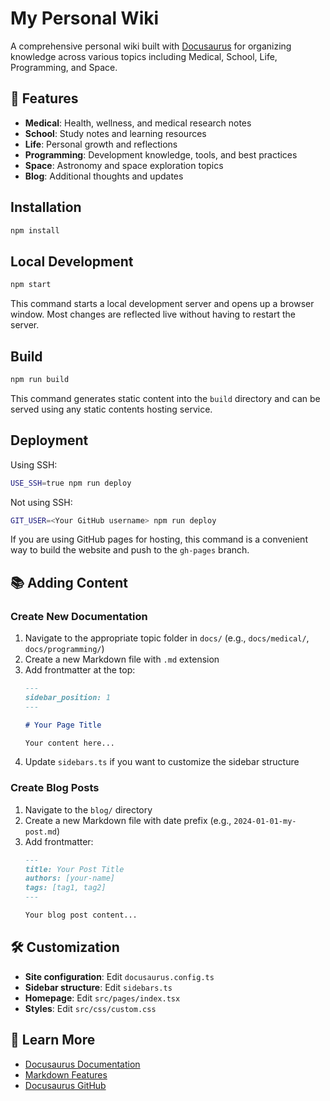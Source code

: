 # My Personal Wiki

A comprehensive personal wiki built with [Docusaurus](https://docusaurus.io/) for organizing knowledge across various topics including Medical, School, Life, Programming, and Space.

## 🌟 Features

- **Medical**: Health, wellness, and medical research notes
- **School**: Study notes and learning resources
- **Life**: Personal growth and reflections
- **Programming**: Development knowledge, tools, and best practices
- **Space**: Astronomy and space exploration topics
- **Blog**: Additional thoughts and updates

## Installation

```bash
npm install
```

## Local Development

```bash
npm start
```

This command starts a local development server and opens up a browser window. Most changes are reflected live without having to restart the server.

## Build

```bash
npm run build
```

This command generates static content into the `build` directory and can be served using any static contents hosting service.

## Deployment

Using SSH:

```bash
USE_SSH=true npm run deploy
```

Not using SSH:

```bash
GIT_USER=<Your GitHub username> npm run deploy
```

If you are using GitHub pages for hosting, this command is a convenient way to build the website and push to the `gh-pages` branch.

## 📚 Adding Content

### Create New Documentation

1. Navigate to the appropriate topic folder in `docs/` (e.g., `docs/medical/`, `docs/programming/`)
2. Create a new Markdown file with `.md` extension
3. Add frontmatter at the top:
   ```markdown
   ---
   sidebar_position: 1
   ---
   
   # Your Page Title
   
   Your content here...
   ```
4. Update `sidebars.ts` if you want to customize the sidebar structure

### Create Blog Posts

1. Navigate to the `blog/` directory
2. Create a new Markdown file with date prefix (e.g., `2024-01-01-my-post.md`)
3. Add frontmatter:
   ```markdown
   ---
   title: Your Post Title
   authors: [your-name]
   tags: [tag1, tag2]
   ---
   
   Your blog post content...
   ```

## 🛠️ Customization

- **Site configuration**: Edit `docusaurus.config.ts`
- **Sidebar structure**: Edit `sidebars.ts`
- **Homepage**: Edit `src/pages/index.tsx`
- **Styles**: Edit `src/css/custom.css`

## 📖 Learn More

- [Docusaurus Documentation](https://docusaurus.io/docs)
- [Markdown Features](https://docusaurus.io/docs/markdown-features)
- [Docusaurus GitHub](https://github.com/facebook/docusaurus)
